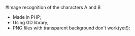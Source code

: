 #Image recognition of the characters A and B  
- Made in PHP;
- Using GD library;
- PNG files with transparent background don't work(yet!);
 